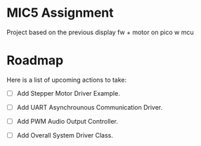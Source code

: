 # MIC5 Assignment 
Project based on the previous display fw + motor on pico w mcu

# Roadmap
Here is a list of upcoming actions to take: 
- [ ] Add Stepper Motor Driver Example.
- [ ] Add UART Asynchrounous Communication Driver.
- [ ] Add PWM Audio Output Controller.
- [ ] Add Overall System Driver Class.  

